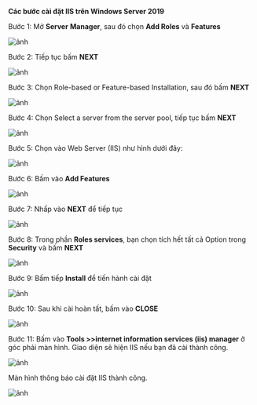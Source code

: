 
**Các bước cài đặt IIS trên Windows Server 2019**

Bước 1: Mở **Server** **Manager**, sau đó chọn **Add Roles** và **Features**

![ảnh](https://user-images.githubusercontent.com/101308077/158885246-e21e9fda-d971-4f4f-baa3-e3dde3b7d3dd.png)

Bước 2: Tiếp tục bấm **NEXT**

![ảnh](https://user-images.githubusercontent.com/101308077/158885274-493c7290-491f-4338-9b86-1c0d3c3675ec.png)

Bước 3: Chọn Role-based or Feature-based Installation, sau đó bấm **NEXT**

![ảnh](https://user-images.githubusercontent.com/101308077/158885299-74161bf8-42a2-4574-ae50-7df833ac9e3d.png)

Bước 4: Chọn Select a server from the server pool, tiếp tục bấm **NEXT**

![ảnh](https://user-images.githubusercontent.com/101308077/158885313-b0c0bca3-7b6a-4918-969c-b0dd137ce622.png)

Bước 5: Chọn vào Web Server (IIS) như hình dưới đây:

![ảnh](https://user-images.githubusercontent.com/101308077/158885337-e12e960f-29ec-4953-86af-aa5315a30ae3.png)

Bước 6: Bấm vào **Add Features**

![ảnh](https://user-images.githubusercontent.com/101308077/158885360-8e08dc81-27cd-4fd2-a9d6-c78715af2a53.png)

Bước 7: Nhấp vào **NEXT** để tiếp tục

![ảnh](https://user-images.githubusercontent.com/101308077/158885391-e34890c7-4d3c-4146-90cf-ae8796b94a9f.png)

Bước 8: Trong phần **Roles services**, bạn chọn tích hết tất cả Option trong **Security** và bấm **NEXT**

![ảnh](https://user-images.githubusercontent.com/101308077/158885435-2a13c7dd-f7ce-4c45-9c01-ada51ac10c16.png)

Bước 9: Bấm tiếp **Install** để tiến hành cài đặt

![ảnh](https://user-images.githubusercontent.com/101308077/158885449-2e0354f9-194b-4aa9-8767-ab688a4cacb6.png)

Bước 10: Sau khi cài hoàn tất, bấm vào **CLOSE**

![ảnh](https://user-images.githubusercontent.com/101308077/158885480-9acacfff-8f9b-47b0-9e6e-282779f96b26.png)

Bước 11: Bấm vào **Tools >>internet information services (iis) manager** ở góc phải màn hình. Giao diện sẽ hiện IIS nếu bạn đã cài thành công.

![ảnh](https://user-images.githubusercontent.com/101308077/158885505-23737c0f-9870-49c2-8200-d10eac0dddf7.png)

Màn hình thông báo cài đặt IIS thành công.

![ảnh](https://user-images.githubusercontent.com/101308077/158885529-fcea2098-0a4a-4fae-843e-c338be94b396.png)
